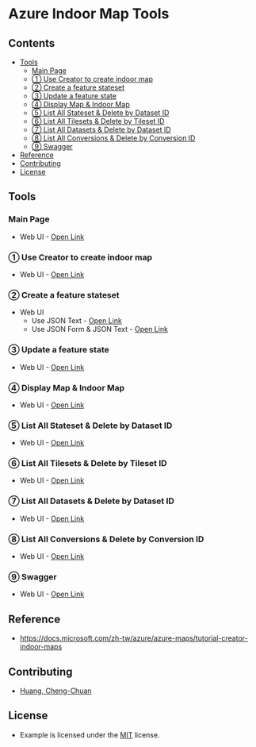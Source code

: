 # Azure Indoor Map Tools

## Contents
- [Tools](#tools)
  - [Main Page](#main-page)
  - [① Use Creator to create indoor map](#-use-creator-to-create-indoor-map)
  - [② Create a feature stateset](#-create-a-feature-stateset)
  - [③ Update a feature state](#-update-a-feature-state)
  - [④ Display Map & Indoor Map](#-display-map--indoor-map)
  - [⑤ List All Stateset & Delete by Dataset ID](#-list-all-stateset--delete-by-dataset-id)
  - [⑥ List All Tilesets & Delete by Tileset ID](#-list-all-tilesets--delete-by-tileset-id)
  - [⑦ List All Datasets & Delete by Dataset ID](#-list-all-datasets--delete-by-dataset-id)
  - [⑧ List All Conversions & Delete by Conversion ID](#-list-all-conversions--delete-by-conversion-id)
  - [⑨ Swagger](#-swagger)
- [Reference](#reference)
- [Contributing](#contributing)
- [License](#license)

## Tools
### Main Page
* Web UI - [Open Link](https://archerhuang.github.io/Azure-Indoor-Map-Tools/Main/)

### ① Use Creator to create indoor map
* Web UI - [Open Link](https://archerhuang.github.io/Azure-Indoor-Map-Tools/Creator-Create-Azure-Indoor-Map/)

### ② Create a feature stateset
* Web UI
  * Use JSON Text - [Open Link](https://archerhuang.github.io/Azure-Indoor-Map-Tools/Set-Feature-Stateset/textarea/)
  * Use JSON Form & JSON Text - [Open Link](https://archerhuang.github.io/Azure-Indoor-Map-Tools/Set-Feature-Stateset/form_textarea/)

### ③ Update a feature state
* Web UI - [Open Link](https://archerhuang.github.io/Azure-Indoor-Map-Tools/Update-Feature-State/)

### ④ Display Map & Indoor Map
* Web UI - [Open Link](https://archerhuang.github.io/Azure-Indoor-Map-Tools/Indoor-Map)

### ⑤ List All Stateset & Delete by Dataset ID
* Web UI - [Open Link](https://archerhuang.github.io/Azure-Indoor-Map-Tools/List-All-Stateset)

### ⑥ List All Tilesets & Delete by Tileset ID
* Web UI - [Open Link](https://archerhuang.github.io/Azure-Indoor-Map-Tools/List-All-Tileset)

### ⑦ List All Datasets & Delete by Dataset ID
* Web UI - [Open Link](https://archerhuang.github.io/Azure-Indoor-Map-Tools/List-All-Dataset)

### ⑧ List All Conversions & Delete by Conversion ID
* Web UI - [Open Link](https://archerhuang.github.io/Azure-Indoor-Map-Tools/List-All-Conversion)

### ⑨ Swagger
* Web UI - [Open Link](https://archerhuang.github.io/Azure-Indoor-Map-Tools/Swagger)

## Reference
* https://docs.microsoft.com/zh-tw/azure/azure-maps/tutorial-creator-indoor-maps

## Contributing
* [Huang, Cheng-Chuan](https://github.com/ArcherHuang)

## License
* Example is licensed under the [MIT](./LICENSE) license.